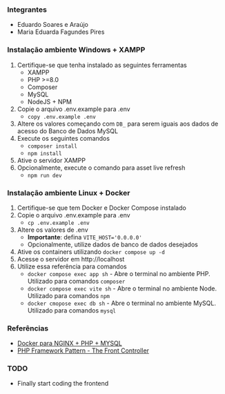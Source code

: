### Integrantes

-   Eduardo Soares e Araújo
-   Maria Eduarda Fagundes Pires

### Instalação ambiente Windows + XAMPP

1. Certifique-se que tenha instalado as seguintes ferramentas
    - XAMPP
    - PHP >=8.0
    - Composer
    - MySQL
    - NodeJS + NPM
2. Copie o arquivo .env.example para .env
    - `copy .env.example .env`
3. Altere os valores começando com `DB_` para serem iguais aos dados de acesso do Banco de Dados MySQL
4. Execute os seguintes comandos
    - `composer install`
    - `npm install`
5. Ative o servidor XAMPP
6. Opcionalmente, execute o comando para asset live refresh
    - `npm run dev`

### Instalação ambiente Linux + Docker

1. Certifique-se que tem Docker e Docker Compose instalado
2. Copie o arquivo .env.example para .env
    - `cp .env.example .env`
3. Altere os valores de .env
    - **Importante**: defina `VITE_HOST='0.0.0.0'`
    - Opcionalmente, utilize dados de banco de dados desejados
4. Ative os containers utilizando `docker compose up -d`
5. Acesse o servidor em http://localhost
6. Utilize essa referência para comandos
    - `docker compose exec app sh` - Abre o terminal no ambiente PHP. Utilizado para comandos `composer`
    - `docker compose exec vite sh` - Abre o terminal no ambiente Node. Utilizado para comandos `npm`
    - `docker cmopose exec db sh` - Abre o terminal no ambiente MySQL. Utilizado para comandos `mysql`

### Referências

-   [Docker para NGINX + PHP + MYSQL](https://www.youtube.com/watch?v=S6j4VGMD3Y8&list=PLQH1-k79HB396mS8xRQ5gih5iqkQw-4aV)
-   [PHP Framework Pattern - The Front Controller](https://www.youtube.com/watch?v=akPcD5e9N4M&list=PLQH1-k79HB3-0SKspp8814ZI1GIqRYLAu)

### TODO

-   Finally start coding the frontend
